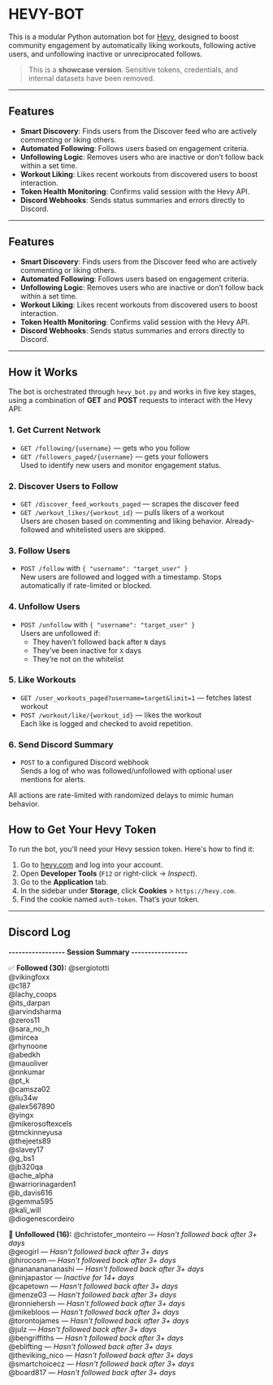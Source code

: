 # HEVY-BOT

This is a modular Python automation bot for [Hevy](https://www.hevyapp.com/), designed to boost community engagement by automatically liking workouts, following active users, and unfollowing inactive or unreciprocated follows.

> This is a **showcase version**. Sensitive tokens, credentials, and internal datasets have been removed.

---

## Features

- **Smart Discovery**: Finds users from the Discover feed who are actively commenting or liking others.
- **Automated Following**: Follows users based on engagement criteria.
- **Unfollowing Logic**: Removes users who are inactive or don’t follow back within a set time.
- **Workout Liking**: Likes recent workouts from discovered users to boost interaction.
- **Token Health Monitoring**: Confirms valid session with the Hevy API.
- **Discord Webhooks**: Sends status summaries and errors directly to Discord.

---

## Features

- **Smart Discovery**: Finds users from the Discover feed who are actively commenting or liking others.
- **Automated Following**: Follows users based on engagement criteria.
- **Unfollowing Logic**: Removes users who are inactive or don’t follow back within a set time.
- **Workout Liking**: Likes recent workouts from discovered users to boost interaction.
- **Token Health Monitoring**: Confirms valid session with the Hevy API.
- **Discord Webhooks**: Sends status summaries and errors directly to Discord.

---

## How it Works

The bot is orchestrated through `hevy_bot.py` and works in five key stages, using a combination of **GET** and **POST** requests to interact with the Hevy API:

### 1. **Get Current Network**
- `GET /following/{username}` — gets who you follow
- `GET /followers_paged/{username}` — gets your followers  
Used to identify new users and monitor engagement status.

### 2. **Discover Users to Follow**
- `GET /discover_feed_workouts_paged` — scrapes the discover feed
- `GET /workout_likes/{workout_id}` — pulls likers of a workout  
Users are chosen based on commenting and liking behavior. Already-followed and whitelisted users are skipped.

### 3. **Follow Users**
- `POST /follow` with `{ "username": "target_user" }`  
New users are followed and logged with a timestamp. Stops automatically if rate-limited or blocked.

### 4. **Unfollow Users**
- `POST /unfollow` with `{ "username": "target_user" }`  
Users are unfollowed if:
  - They haven’t followed back after `N` days
  - They’ve been inactive for `X` days
  - They’re not on the whitelist

### 5. **Like Workouts**
- `GET /user_workouts_paged?username=target&limit=1` — fetches latest workout
- `POST /workout/like/{workout_id}` — likes the workout  
Each like is logged and checked to avoid repetition.

### 6. **Send Discord Summary**
- `POST` to a configured Discord webhook  
Sends a log of who was followed/unfollowed with optional user mentions for alerts.

All actions are rate-limited with randomized delays to mimic human behavior.

## How to Get Your Hevy Token

To run the bot, you’ll need your Hevy session token. Here's how to find it:

1. Go to [hevy.com](https://hevy.com) and log into your account.
2. Open **Developer Tools** (`F12` or right-click -> *Inspect*).
3. Go to the **Application** tab.
4. In the sidebar under **Storage**, click **Cookies** > `https://hevy.com`.
5. Find the cookie named `auth-token`. That’s your token.

---

## Discord Log
**----------------- Session Summary -----------------**

✅ **Followed (30):**
@sergiototti  
@vikingfoxx  
@c187  
@lachy_coops  
@its_darpan  
@arvindsharma  
@zeros11  
@sara_no_h  
@mircea  
@rhynoone  
@abedkh  
@mauoliver  
@nnkumar  
@pt_k  
@camsza02  
@liu34w  
@alex567890  
@yingx  
@mikerosoftexcels  
@tmckinneyusa  
@thejeets89  
@slavey17  
@g_bs1  
@jb320qa  
@ache_alpha  
@warriorinagarden1  
@b_davis616  
@gemma595  
@kali_will  
@diogenescordeiro  

🚫 **Unfollowed (16):**
@christofer_monteiro — *Hasn't followed back after 3+ days*  
@geogirl — *Hasn't followed back after 3+ days*  
@hirocosm — *Hasn't followed back after 3+ days*  
@nanananananashi — *Hasn't followed back after 3+ days*  
@ninjapastor — *Inactive for 14+ days*  
@capetown — *Hasn't followed back after 3+ days*  
@menze03 — *Hasn't followed back after 3+ days*  
@ronniehersh — *Hasn't followed back after 3+ days*  
@mikebloos — *Hasn't followed back after 3+ days*  
@torontojames — *Hasn't followed back after 3+ days*  
@julz — *Hasn't followed back after 3+ days*  
@bengriffiths — *Hasn't followed back after 3+ days*  
@eblifting — *Hasn't followed back after 3+ days*  
@theviking_nico — *Hasn't followed back after 3+ days*  
@smartchoicecz — *Hasn't followed back after 3+ days*  
@board817 — *Hasn't followed back after 3+ days*  
